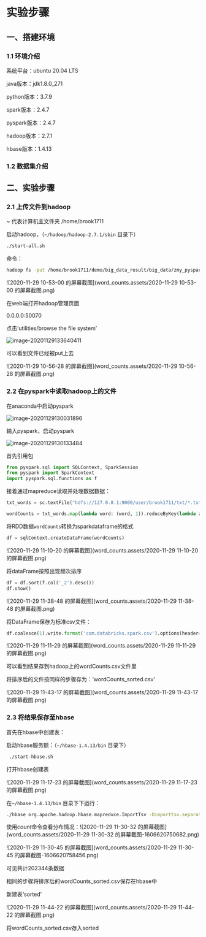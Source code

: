 # 实验步骤



## 一、搭建环境

### 1.1 环境介绍

系统平台：ubuntu 20.04 LTS

java版本：jdk1.8.0_271

python版本：3.7.9

spark版本：2.4.7

pyspark版本：2.4.7

hadoop版本：2.7.1

hbase版本：1.4.13

### 1.2 数据集介绍

## 二、实验步骤

### 2.1 上传文件到hadoop

~ 代表计算机主文件夹 /home/brook1711

启动hadoop，（`~/hadoop/hadoop-2.7.1/sbin` 目录下）

```bash
./start-all.sh
```

命令：

```bash
hadoop fs -put /home/brook1711/demo/big_data_result/big_data/zmy_pyspark/txt_hdfs/txt/
```

![2020-11-29 10-53-00 的屏幕截图](word_counts.assets/2020-11-29 10-53-00 的屏幕截图.png)

在web端打开hadoop管理页面

0.0.0.0:50070

点击‘utilities/browse the file system’

![image-20201129133640411](word_counts.assets/image-20201129133640411.png)

可以看到文件已经被put上去

![2020-11-29 10-56-28 的屏幕截图](word_counts.assets/2020-11-29 10-56-28 的屏幕截图.png)



### 2.2 在pyspark中读取hadoop上的文件

在anaconda中启动pyspark

![image-20201129130031896](word_counts.assets/image-20201129130031896.png)

输入pyspark，启动pyspark

![image-20201129130133484](word_counts.assets/image-20201129130133484.png)

首先引用包

```python
from pyspark.sql import SQLContext, SparkSession
from pyspark import SparkContext
import pyspark.sql.functions as f
```

 

接着通过mapreduce读取并处理数据数据：

```python
txt_words = sc.textFile("hdfs://127.0.0.1:9000/user/brook1711/txt/*.txt").flatMap(lambda line: line.split(" "))

wordCounts = txt_words.map(lambda word: (word, 1)).reduceByKey(lambda a,b:a +b)
```

将RDD数据`wordCounts`转换为sparkdataframe的格式

```python
df = sqlContext.createDataFrame(wordCounts)
```

![2020-11-29 11-10-20 的屏幕截图](word_counts.assets/2020-11-29 11-10-20 的屏幕截图.png)

将dataFrame按照出现频次排序

```python
df = df.sort(f.col('_2').desc())
df.show()
```

![2020-11-29 11-38-48 的屏幕截图](word_counts.assets/2020-11-29 11-38-48 的屏幕截图.png)

将DataFrame保存为标准csv文件：

```python
df.coalesce(1).write.format('com.databricks.spark.csv').options(header='true').save("hdfs://127.0.0.1:9000/user/brook1711/result_csv/wordCounts.csv")
```

![2020-11-29 11-11-29 的屏幕截图](word_counts.assets/2020-11-29 11-11-29 的屏幕截图.png)

可以看到结果存到hadoop上的wordCounts.csv文件里

将排序后的文件按同样的步骤存为：‘wordCounts_sorted.csv’

![2020-11-29 11-43-17 的屏幕截图](word_counts.assets/2020-11-29 11-43-17 的屏幕截图.png)

### 2.3 将结果保存至hbase

首先在hbase中创建表：

启动hbase服务额：（`~/hbase-1.4.13/bin` 目录下）

```bash
 ./start-hbase.sh
```

打开hbase创建表

![2020-11-29 11-17-23 的屏幕截图](word_counts.assets/2020-11-29 11-17-23 的屏幕截图.png)

在`~/hbase-1.4.13/bin` 目录下下运行：

```bash
./hbase org.apache.hadoop.hbase.mapreduce.ImportTsv -Dimporttsv.separator=, -Dimporttsv.columns="HBASE_ROW_KEY,cf:_2" store /user/brook1711/result_csv/wordCounts.csv
```

使用*count*命令查看分布情况：![2020-11-29 11-30-32 的屏幕截图](word_counts.assets/2020-11-29 11-30-32 的屏幕截图-1606620750682.png)

![2020-11-29 11-30-45 的屏幕截图](word_counts.assets/2020-11-29 11-30-45 的屏幕截图-1606620758456.png)

可见共计202344条数据

相同的步骤将排序后的wordCounts_sorted.csv保存在hbase中

新建表‘sorted’

![2020-11-29 11-44-22 的屏幕截图](word_counts.assets/2020-11-29 11-44-22 的屏幕截图.png)

将wordCounts_sorted.csv存入sorted

